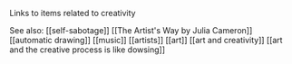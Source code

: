 Links to items related to creativity

See also:
[[self-sabotage]]
[[The Artist's Way by Julia Cameron]]
[[automatic drawing]]
[[music]]
[[artists]]
[[art]]
[[art and creativity]]
[[art and the creative process is like dowsing]]